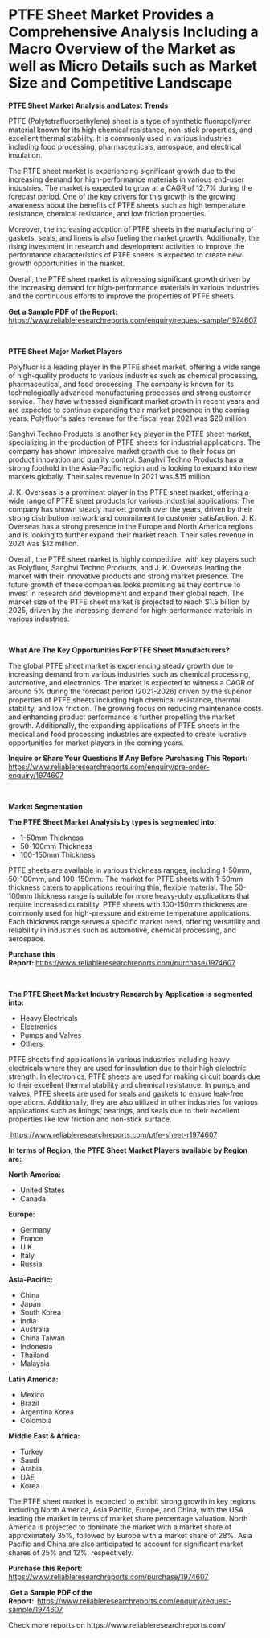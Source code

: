 <p><h1>PTFE Sheet Market Provides a Comprehensive Analysis Including a Macro Overview of the Market as well as Micro Details such as Market Size and Competitive Landscape</h1></p><p><strong>PTFE Sheet Market Analysis and Latest Trends</strong></p>
<p><p>PTFE (Polytetrafluoroethylene) sheet is a type of synthetic fluoropolymer material known for its high chemical resistance, non-stick properties, and excellent thermal stability. It is commonly used in various industries including food processing, pharmaceuticals, aerospace, and electrical insulation.</p><p>The PTFE sheet market is experiencing significant growth due to the increasing demand for high-performance materials in various end-user industries. The market is expected to grow at a CAGR of 12.7% during the forecast period. One of the key drivers for this growth is the growing awareness about the benefits of PTFE sheets such as high temperature resistance, chemical resistance, and low friction properties.</p><p>Moreover, the increasing adoption of PTFE sheets in the manufacturing of gaskets, seals, and liners is also fueling the market growth. Additionally, the rising investment in research and development activities to improve the performance characteristics of PTFE sheets is expected to create new growth opportunities in the market.</p><p>Overall, the PTFE sheet market is witnessing significant growth driven by the increasing demand for high-performance materials in various industries and the continuous efforts to improve the properties of PTFE sheets.</p></p>
<p><strong>Get a Sample PDF of the Report:&nbsp;</strong> <a href="https://www.reliableresearchreports.com/enquiry/request-sample/1974607">https://www.reliableresearchreports.com/enquiry/request-sample/1974607</a></p>
<p>&nbsp;</p>
<p><strong>PTFE Sheet Major Market Players</strong></p>
<p><p>Polyfluor is a leading player in the PTFE sheet market, offering a wide range of high-quality products to various industries such as chemical processing, pharmaceutical, and food processing. The company is known for its technologically advanced manufacturing processes and strong customer service. They have witnessed significant market growth in recent years and are expected to continue expanding their market presence in the coming years. Polyfluor's sales revenue for the fiscal year 2021 was $20 million.</p><p>Sanghvi Techno Products is another key player in the PTFE sheet market, specializing in the production of PTFE sheets for industrial applications. The company has shown impressive market growth due to their focus on product innovation and quality control. Sanghvi Techno Products has a strong foothold in the Asia-Pacific region and is looking to expand into new markets globally. Their sales revenue in 2021 was $15 million.</p><p>J. K. Overseas is a prominent player in the PTFE sheet market, offering a wide range of PTFE sheet products for various industrial applications. The company has shown steady market growth over the years, driven by their strong distribution network and commitment to customer satisfaction. J. K. Overseas has a strong presence in the Europe and North America regions and is looking to further expand their market reach. Their sales revenue in 2021 was $12 million.</p><p>Overall, the PTFE sheet market is highly competitive, with key players such as Polyfluor, Sanghvi Techno Products, and J. K. Overseas leading the market with their innovative products and strong market presence. The future growth of these companies looks promising as they continue to invest in research and development and expand their global reach. The market size of the PTFE sheet market is projected to reach $1.5 billion by 2025, driven by the increasing demand for high-performance materials in various industries.</p></p>
<p>&nbsp;</p>
<p><strong>What Are The Key Opportunities For PTFE Sheet Manufacturers?</strong></p>
<p><p>The global PTFE sheet market is experiencing steady growth due to increasing demand from various industries such as chemical processing, automotive, and electronics. The market is expected to witness a CAGR of around 5% during the forecast period (2021-2026) driven by the superior properties of PTFE sheets including high chemical resistance, thermal stability, and low friction. The growing focus on reducing maintenance costs and enhancing product performance is further propelling the market growth. Additionally, the expanding applications of PTFE sheets in the medical and food processing industries are expected to create lucrative opportunities for market players in the coming years.</p></p>
<p><strong>Inquire or Share Your Questions If Any Before Purchasing This Report:</strong> <a href="https://www.reliableresearchreports.com/enquiry/pre-order-enquiry/1974607">https://www.reliableresearchreports.com/enquiry/pre-order-enquiry/1974607</a></p>
<p>&nbsp;</p>
<p><strong>Market Segmentation</strong></p>
<p><strong>The PTFE Sheet Market Analysis by types is segmented into:</strong></p>
<p><ul><li>1-50mm Thickness</li><li>50-100mm Thickness</li><li>100-150mm Thickness</li></ul></p>
<p><p>PTFE sheets are available in various thickness ranges, including 1-50mm, 50-100mm, and 100-150mm. The market for PTFE sheets with 1-50mm thickness caters to applications requiring thin, flexible material. The 50-100mm thickness range is suitable for more heavy-duty applications that require increased durability. PTFE sheets with 100-150mm thickness are commonly used for high-pressure and extreme temperature applications. Each thickness range serves a specific market need, offering versatility and reliability in industries such as automotive, chemical processing, and aerospace.</p></p>
<p><strong>Purchase this Report:&nbsp;</strong><a href="https://www.reliableresearchreports.com/purchase/1974607">https://www.reliableresearchreports.com/purchase/1974607</a></p>
<p>&nbsp;</p>
<p><strong>The PTFE Sheet Market Industry Research by Application is segmented into:</strong></p>
<p><ul><li>Heavy Electricals</li><li>Electronics</li><li>Pumps and Valves</li><li>Others</li></ul></p>
<p><p>PTFE sheets find applications in various industries including heavy electricals where they are used for insulation due to their high dielectric strength. In electronics, PTFE sheets are used for making circuit boards due to their excellent thermal stability and chemical resistance. In pumps and valves, PTFE sheets are used for seals and gaskets to ensure leak-free operations. Additionally, they are also utilized in other industries for various applications such as linings, bearings, and seals due to their excellent properties like low friction and non-stick surface.</p></p>
<p><a href="https://www.reliableresearchreports.com/ptfe-sheet-r1974607">&nbsp;https://www.reliableresearchreports.com/ptfe-sheet-r1974607</a></p>
<p><strong>In terms of Region, the PTFE Sheet Market Players available by Region are:</strong></p>
<p>
    <p> <strong> North America: </strong>
        <ul>
            <li>United States</li>
            <li>Canada</li>
        </ul>
        </p> 
    <p> <strong> Europe: </strong>
        <ul>
            <li>Germany</li>
            <li>France</li>
            <li>U.K.</li>
            <li>Italy</li>
            <li>Russia</li>
        </ul>
        </p> 
    <p> <strong> Asia-Pacific: </strong>
        <ul>
            <li>China</li>
            <li>Japan</li>
            <li>South Korea</li>
            <li>India</li>
            <li>Australia</li>
            <li>China Taiwan</li>
            <li>Indonesia</li>
            <li>Thailand</li>
            <li>Malaysia</li>
        </ul>
        </p> 
    <p> <strong> Latin America: </strong>
        <ul>
            <li>Mexico</li>
            <li>Brazil</li>
            <li>Argentina Korea</li>
            <li>Colombia</li>
        </ul>
        </p> 
    <p> <strong> Middle East & Africa: </strong>
        <ul>
            <li>Turkey</li>
            <li>Saudi</li>
            <li>Arabia</li>
            <li>UAE</li>
            <li>Korea</li>
        </ul>
    </p>
    </p>
<p><p>The PTFE sheet market is expected to exhibit strong growth in key regions including North America, Asia Pacific, Europe, and China, with the USA leading the market in terms of market share percentage valuation. North America is projected to dominate the market with a market share of approximately 35%, followed by Europe with a market share of 28%. Asia Pacific and China are also anticipated to account for significant market shares of 25% and 12%, respectively.</p></p>
<p><strong>Purchase this Report: </strong><a href="https://www.reliableresearchreports.com/purchase/1974607">https://www.reliableresearchreports.com/purchase/1974607</a></p>
<p>&nbsp;<strong>Get a Sample PDF of the Report:&nbsp;&nbsp;</strong><a href="https://www.reliableresearchreports.com/enquiry/request-sample/1974607">https://www.reliableresearchreports.com/enquiry/request-sample/1974607</a></p>
<p><strong></strong></p>
<p>Check more reports on https://www.reliableresearchreports.com/</p>